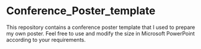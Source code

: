 # Conference_Poster_template
This repository contains a conference poster template that I used to prepare my own poster. Feel free to use and modify the size in Microsoft PowerPoint according to your requirements.
